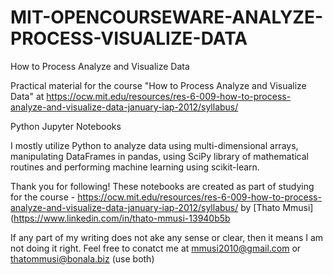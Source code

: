 # MIT-OPENCOURSEWARE-ANALYZE-PROCESS-VISUALIZE-DATA
How to Process Analyze and Visualize Data

Practical material for the course "How to Process Analyze and Visualize Data" at https://ocw.mit.edu/resources/res-6-009-how-to-process-analyze-and-visualize-data-january-iap-2012/syllabus/

Python
Jupyter Notebooks

I mostly utilize Python to analyze data using multi-dimensional arrays, manipulating DataFrames in pandas, using SciPy library of mathematical routines and performing machine learning using scikit-learn.

Thank you for following!
These notebooks are created as part of studying for the course - https://ocw.mit.edu/resources/res-6-009-how-to-process-analyze-and-visualize-data-january-iap-2012/syllabus/  by [Thato Mmusi](https://www.linkedin.com/in/thato-mmusi-13940b5b

If any part of my writing does not ake any sense or clear, then it means I am not doing it right. Feel free to conatct me at mmusi2010@gmail.com or thatommusi@bonala.biz (use both)
